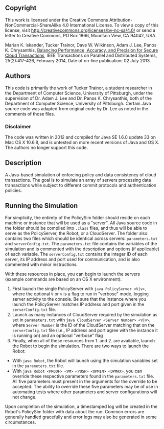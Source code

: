 ## Copyright

This work is licensed under the Creative Commons Attribution-NonCommercial-ShareAlike 4.0 International License. To view a copy of this license, visit http://creativecommons.org/licenses/by-nc-sa/4.0/ or send a letter to Creative Commons, PO Box 1866, Mountain View, CA 94042, USA.

Marian K. Iskander, Tucker Trainor, Dave W. Wilkinson, Adam J. Lee, Panos K. Chrysanthis, [Balancing Performance, Accuracy, and Precision for Secure Cloud Transactions](http://db10.cs.pitt.edu/pubserver/web/ViewPublication.php?PublicationUID=d7f4ec861366c356a4e8d1096260dc), IEEE Transactions on Parallel and Distributed Systems, 25(2):417-426, February 2014, Date of on-line publication: 02 July 2013.

## Authors

This code is primarily the work of Tucker Trainor, a student researcher in the Department of Computer Science, University of Pittsburgh, under the supervision of Dr. Adam J. Lee and Dr. Panos K. Chrysanthis, both of the Department of Computer Science, University of Pittsburgh. Certain Java source code was adapted from original code by Dr. Lee as noted in the comments of those files. 

### Disclaimer
The code was written in 2012 and compiled for Java SE 1.6.0 update 33 on Mac OS X 10.6.8, and is untested on more recent versions of Java and OS X. The authors no longer support this code.

## Description

A Java-based simulation of enforcing policy and data consistency of cloud transactions. The goal is to simulate an array of servers processing data transactions while subject to different commit protocols and authentication policies.

## Running the Simulation

For simplicity, the entirety of the PolicySim folder should reside on each machine or instance that will be used as a "server". All Java source code in the folder should be compiled into `.class` files, and thus will be able to serve as the PolicyServer, the Robot, or a CloudServer. The folder also contains two files which should be identical across servers: `parameters.txt` and `serverConfig.txt`. The `parameters.txt` file contains the variables of the simulation and is commented with the description and options (if applicable) of each variable. The `serverConfig.txt` contains the integer ID of each server, its IP address and port used for communication, and is also commented with minor instructions.

With these resources in place, you can begin to launch the servers (example commands are based on an OS X environment):

1. First launch the single PolicyServer with `java PolicyServer <V|v>`, where the optional `V` or `v` is a flag to run in "verbose" mode, logging server activity to the console. Be sure that the instance where you launch the PolicyServer matches IP address and port given in the `serverConfig.txt` file.
2. Launch as many instances of CloudServer required by the simulation as set in `parameters.txt` with `java CloudServer <Server Number> <V|v>`, where `Server Number` is the ID of the CloudServer matching that on the `serverConfig.txt` file (i.e., IP address and port agree with the instance it is running on) and an optional "verbose" flag
3. Finally, when all of these resources from 1. and 2. are available, launch the Robot to begin the simulation. There are two ways to launch the Robot:
  - With `java Robot`, the Robot will launch using the simulation variables set in the `parameters.txt` file.
  - With `java Robot <PROOF> <VM> <PUSH> <OPMIN> <OPMAX>`, you can override these respective parameters found in the `parameters.txt` file. All five parameters must present in the arguments for the override to be accepted. The ability to override these five parameters may be of use in automating tests where other parameters and server configurations will not change.

Upon completion of the simulation, a timestamped log will be created in the Robot's PolicySim folder with data about the run. Common errors are generally handled gracefully and error logs may also be generated in some circumstances.